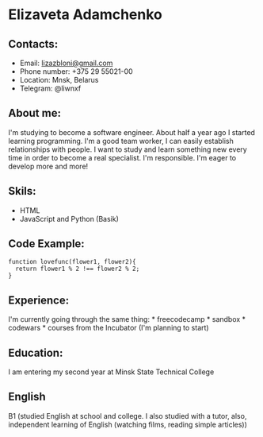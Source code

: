 # Elizaveta Adamchenko
## Contacts:
* Email: lizazbloni@gmail.com
* Phone number: +375 29 55021-00
* Location: Mnsk, Belarus
* Telegram: @liwnxf
## About me:
I'm studying to become a software engineer. About half a year ago I started learning programming. I'm a good team worker, I can easily establish relationships with people. I want to study and learn something new every time in order to become a real specialist. I'm responsible. I'm eager to develop more and more!
## Skils:
* HTML 
* JavaScript and Python (Basik)
## Code Example:
```
function lovefunc(flower1, flower2){
  return flower1 % 2 !== flower2 % 2;
}
```
## Experience:
I'm currently going through the same thing:
    * freecodecamp
    * sandbox
    * codewars
    * courses from the Incubator (I'm planning to start)
## Education:
 I am entering my second year at Minsk State Technical College
## English 
B1 (studied English at school and college. I also studied with a tutor, also, independent learning of English (watching films, reading simple articles))